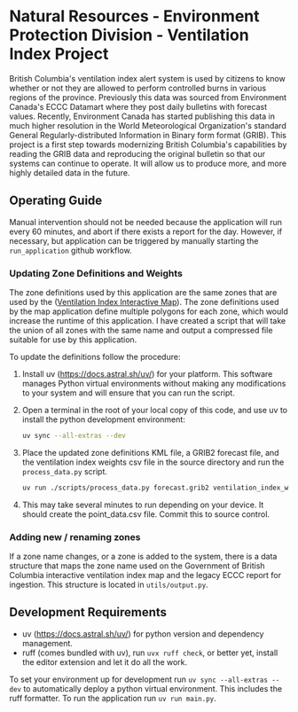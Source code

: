 # Natural Resources - Environment Protection Division - Ventilation Index Project

British Columbia's ventilation index alert system is used by citizens to know
whether or not they are allowed to perform controlled burns in various regions
of the province.  Previously this data was sourced from Environment Canada's
ECCC Datamart where they post daily bulletins with forecast values. Recently,
Environment Canada has started publishing this data in much higher resolution in
the World Meteorological Organization's standard General Regularly-distributed
Information in Binary form format (GRIB). This project is a first step towards
modernizing British Columbia's capabilities by reading the GRIB data and
reproducing the original bulletin so that our systems can continue to operate.
It will allow us to produce more, and more highly detailed data in the future.

## Operating Guide

Manual intervention should not be needed because the application will run every
60 minutes, and abort if there exists a report for the day. However, if
necessary, but application can be triggered by manually starting the
`run_application` github workflow.

### Updating Zone Definitions and Weights

The zone definitions used by this application are the same zones that are used
by the
([Ventilation Index Interactive Map](https://governmentofbc.maps.arcgis.com/apps/webappviewer/index.html?id=6d288bc667b24528a5c1e3b4c0373d07)).
The zone definitions used by the map application define multiple polygons for
each zone, which would increase the runtime of this application. I have created
a script that will take the union of all zones with the same name and output a
compressed file suitable for use by this application.

To update the definitions follow the procedure:

1. Install uv (https://docs.astral.sh/uv/) for your platform. This software
   manages Python virtual environments without making any modifications to your
   system and will ensure that you can run the script.

2. Open a terminal in the root of your local copy of this code, and use uv to
   install the python development environment:

   ```bash
   uv sync --all-extras --dev
   ```

3. Place the updated zone definitions KML file, a GRIB2 forecast file, and the
   ventilation index weights csv file in the source directory and run
   the `process_data.py` script.

   ```bash
   uv run ./scripts/process_data.py forecast.grib2 ventilation_index_weights.csv Venting_Index_HD.kml
   ```

4. This may take several minutes to run depending on your device. It should
   create the point_data.csv file. Commit this to source control.

### Adding new / renaming zones

If a zone name changes, or a zone is added to the system, there is a data
structure that maps the zone name used on the Government of British Columbia
interactive ventilation index map and the legacy ECCC report for ingestion. This
structure is located in `utils/output.py`.
   
## Development Requirements

- uv (https://docs.astral.sh/uv/) for python version and dependency management.
- ruff (comes bundled with uv), run `uvx ruff check`, or better yet, install the
  editor extension and let it do all the work.

To set your environment up for development run `uv sync --all-extras --dev` to
automatically deploy a python virtual environment. This includes the ruff
formatter. To run the application run `uv run main.py`.